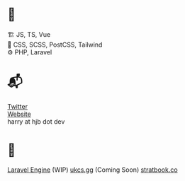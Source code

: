 # 🧰
🏗 JS, TS, Vue <br>
🎨 CSS, SCSS, PostCSS, Tailwind <br>
⚙ PHP, Laravel


# 📬
[Twitter](https://twitter.com/hjbdev)  
[Website](https://hjb.dev)  
harry at hjb dot dev

# 🔨
[Laravel Engine](https://engine.hjb.dev) (WIP)
[ukcs.gg](https://ukcs.gg) (Coming Soon)
[stratbook.co](https://stratbook.co)  

<!--
**HJBDev/hjbdev** is a ✨ _special_ ✨ repository because its `README.md` (this file) appears on your GitHub profile.

Here are some ideas to get you started:

- 🔭 I’m currently working on ...
- 🌱 I’m currently learning ...
- 👯 I’m looking to collaborate on ...
- 🤔 I’m looking for help with ...
- 💬 Ask me about ...
- 📫 How to reach me: ...
- 😄 Pronouns: ...
- ⚡ Fun fact: ...
-->
